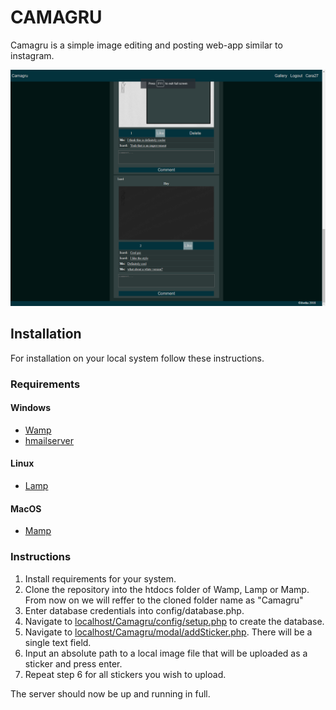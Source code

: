 # CAMAGRU

Camagru is a simple image editing and posting web-app similar to instagram.

![preview]

## Installation
For installation on your local system follow these instructions.
### Requirements
#### Windows
* [Wamp]
* [hmailserver]
#### Linux
* [Lamp]
#### MacOS
* [Mamp]
  
### Instructions
1. Install requirements for your system.
2. Clone the repository into the htdocs folder of Wamp, Lamp or Mamp. From now on we will reffer to the cloned folder name as "Camagru"
3. Enter database credentials into config/database.php.
4. Navigate to [localhost/Camagru/config/setup.php](http://localhost/Camagru/config/setup.php) to create the database.
5. Navigate to [localhost/Camagru/modal/addSticker.php](http://localhost/Camagru/modal/addSticker.php). There will be a single text field.
6. Input an absolute path to a local image file that will be uploaded as a sticker and press enter.
7. Repeat step 6 for all stickers you wish to upload.

The server should now be up and running in full.

[preview]: ./Preview/Preview.png
[lamp]: https://bitnami.com/stack/lamp
[wamp]: https://bitnami.com/stack/wamp
[mamp]: https://bitnami.com/stack/mamp
[Hmailserver]: https://www.hmailserver.com/